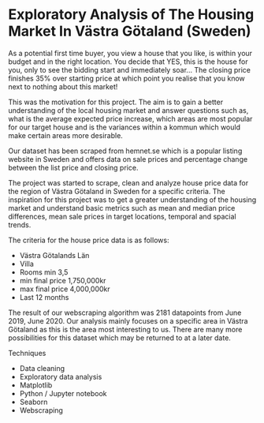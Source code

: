 # Exploratory Analysis of The Housing Market In Västra Götaland (Sweden)

As a potential first time buyer, you view a house that you like, is within your budget and in the right location. You decide that YES, this is the house for you, only to see the bidding start and immediately soar... The closing price finishes 35% over starting price at which point you realise that you know next to nothing about this market!

This was the motivation for this project. The aim is to gain a better understanding of the local housing market and answer questions such as, what is the average expected price increase, which areas are most popular for our target house and is the variances within a kommun which would make certain areas more desirable.

Our dataset has been scraped from hemnet.se which is a popular listing website in Sweden and offers data on sale prices and percentage change between the list price and closing price.

The project was started to scrape, clean and analyze house price data for the region of Västra Götaland in Sweden for a specific criteria. The inspiration for this project was to get a greater understanding of the housing market and understand basic metrics such as mean and median price differences, mean sale prices in target locations, temporal and spacial trends.

The criteria for the house price data is as follows:

 - Västra Götalands Län
 - Villa
 - Rooms min 3,5
 - min final price 1,750,000kr
 - max final price 4,000,000kr
 - Last 12 months

The result of our webscraping algorithm was 2181 datapoints from June 2019, June 2020. Our analysis mainly focuses on a specific area in Västra Götaland as this is the area most interesting to us. There are many more possibilities for this dataset which may be returned to at a later date. 

Techniques

- Data cleaning
- Exploratory data analysis
- Matplotlib
- Python / Jupyter notebook
- Seaborn
- Webscraping
